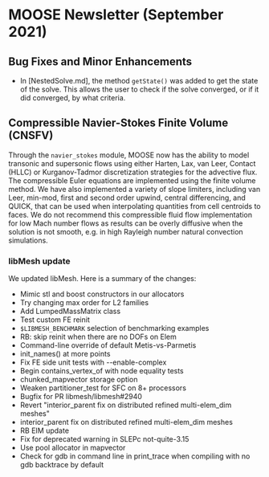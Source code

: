 # MOOSE Newsletter (September 2021)

## Bug Fixes and Minor Enhancements

- In [NestedSolve.md], the method `getState()` was added to get the state of the
  solve. This allows the user to check if the solve converged, or if it did
  converged, by what criteria.

## Compressible Navier-Stokes Finite Volume (CNSFV)

Through the `navier_stokes` module, MOOSE now has the ability to model transonic
and supersonic flows using either Harten, Lax, van Leer, Contact (HLLC) or
Kurganov-Tadmor discretization strategies for the advective flux. The
compressible Euler equations are implemented using the finite volume method. We
have also implemented a variety of slope limiters, including van Leer, min-mod,
first and second order upwind, central differencing, and QUICK, that can be used
when interpolating quantities from cell centroids to faces. We do not recommend
this compressible fluid flow implementation for low Mach number flows as results
can be overly diffusive when the solution is not smooth, e.g. in high Rayleigh
number natural convection simulations.

### libMesh update

We updated libMesh. Here is a summary of the changes:

  - Mimic stl and boost constructors in our allocators
  - Try changing max order for L2 families
  - Add LumpedMassMatrix class
  - Test custom FE reinit
  - `$LIBMESH_BENCHMARK` selection of benchmarking examples
  - RB: skip reinit when there are no DOFs on Elem
  - Command-line override of default Metis-vs-Parmetis
  - init_names() at more points
  - Fix FE side unit tests with --enable-complex
  - Begin contains_vertex_of with node equality tests
  - chunked_mapvector storage option
  - Weaken partitioner_test for SFC on 8+ processors
  - Bugfix for PR libmesh/libmesh#2940
  - Revert "interior_parent fix on distributed refined multi-elem_dim meshes"
  - interior_parent fix on distributed refined multi-elem_dim meshes
  - RB EIM update
  - Fix for deprecated warning in SLEPc not-quite-3.15
  - Use pool allocator in mapvector
  - Check for gdb in command line in print_trace when compiling with no gdb backtrace by default
